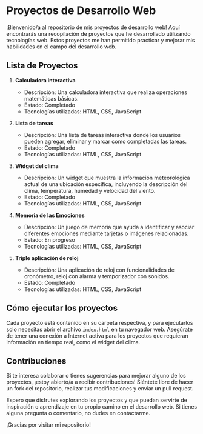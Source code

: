 # Proyectos de Desarrollo Web

¡Bienvenido/a al repositorio de mis proyectos de desarrollo web! Aquí encontrarás una recopilación de proyectos que he desarrollado utilizando tecnologías web. Estos proyectos me han permitido practicar y mejorar mis habilidades en el campo del desarrollo web.

## Lista de Proyectos

1. **Calculadora interactiva**
   - Descripción: Una calculadora interactiva que realiza operaciones matemáticas básicas.
   - Estado: Completado
   - Tecnologías utilizadas: HTML, CSS, JavaScript

2. **Lista de tareas**
   - Descripción: Una lista de tareas interactiva donde los usuarios pueden agregar, eliminar y marcar como completadas las tareas.
   - Estado: Completado
   - Tecnologías utilizadas: HTML, CSS, JavaScript

3. **Widget del clima**
   - Descripción: Un widget que muestra la información meteorológica actual de una ubicación específica, incluyendo la descripción del clima, temperatura, humedad y velocidad del viento.
   - Estado: Completado
   - Tecnologías utilizadas: HTML, CSS, JavaScript

4. **Memoria de las Emociones**
   - Descripción: Un juego de memoria que ayuda a identificar y asociar diferentes emociones mediante tarjetas o imágenes relacionadas.
   - Estado: En progreso
   - Tecnologías utilizadas: HTML, CSS, JavaScript

5. **Triple aplicación de reloj**
   - Descripción: Una aplicación de reloj con funcionalidades de cronómetro, reloj con alarma y temporizador con sonidos.
   - Estado: Completado
   - Tecnologías utilizadas: HTML, CSS, JavaScript

## Cómo ejecutar los proyectos

Cada proyecto está contenido en su carpeta respectiva, y para ejecutarlos solo necesitas abrir el archivo `index.html` en tu navegador web. Asegúrate de tener una conexión a Internet activa para los proyectos que requieran información en tiempo real, como el widget del clima.

## Contribuciones

Si te interesa colaborar o tienes sugerencias para mejorar alguno de los proyectos, ¡estoy abierto/a a recibir contribuciones! Siéntete libre de hacer un fork del repositorio, realizar tus modificaciones y enviar un pull request.

Espero que disfrutes explorando los proyectos y que puedan servirte de inspiración o aprendizaje en tu propio camino en el desarrollo web. Si tienes alguna pregunta o comentario, no dudes en contactarme.

¡Gracias por visitar mi repositorio!
